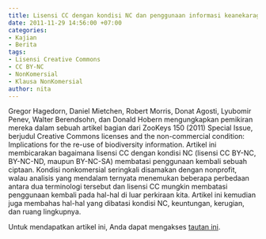 ```yaml
---
title: Lisensi CC dengan kondisi NC dan penggunaan informasi keanekaragaman hayati
date: 2011-11-29 14:56:00 +07:00
categories:
- Kajian
- Berita
tags:
- Lisensi Creative Commons
- CC BY-NC
- NonKomersial
- Klausa NonKomersial
author: nita
---
```


Gregor Hagedorn, Daniel Mietchen, Robert Morris, Donat Agosti, Lyubomir Penev, Walter Berendsohn, dan Donald Hobern mengungkapkan pemikiran mereka dalam sebuah artikel bagian dari ZooKeys 150 (2011) Special Issue, berjudul Creative Commons licenses and the non-commercial condition: Implications for the re-use of biodiversity information. Artikel ini membicarakan bagaimana lisensi CC dengan kondisi NC (lisensi CC BY-NC, BY-NC-ND, maupun BY-NC-SA) membatasi penggunaan kembali sebuah ciptaan. Kondisi nonkomersial seringkali disamakan dengan nonprofit, walau analisis yang mendalam ternyata menemukan beberapa perbedaan antara dua terminologi tersebut dan lisensi CC mungkin membatasi penggunaan kembali pada hal-hal di luar perkiraan kita. Artikel ini kemudian juga membahas hal-hal yang dibatasi kondisi NC, keuntungan, kerugian, dan ruang lingkupnya.

Untuk mendapatkan artikel ini, Anda dapat mengakses [tautan ini](http://www.pensoft.net/journals/zookeys/article/2189/abstract/creative-commons-licenses-and-the-non-commercial-condition-implications-for-the-re-use-of-biodiversity-information).